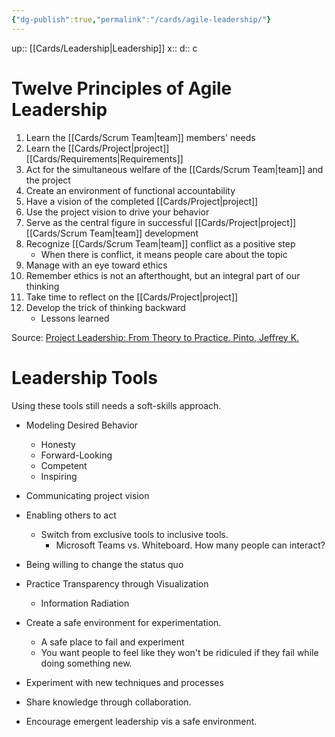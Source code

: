 ```yaml
---
{"dg-publish":true,"permalink":"/cards/agile-leadership/"}
---
```


up:: [[Cards/Leadership\|Leadership]] 
x:: 
d:: c

# Twelve Principles of Agile Leadership

1. ﻿﻿﻿Learn the [[Cards/Scrum Team\|team]] members' needs
2. ﻿﻿﻿Learn the [[Cards/Project\|project]] [[Cards/Requirements\|Requirements]]
3. ﻿﻿﻿Act for the simultaneous welfare of the [[Cards/Scrum Team\|team]] and the project
4. ﻿﻿﻿Create an environment of functional accountability
5. ﻿﻿﻿Have a vision of the completed [[Cards/Project\|project]]
6. ﻿﻿﻿Use the project vision to drive your behavior
7. ﻿﻿﻿Serve as the central figure in successful [[Cards/Project\|project]] [[Cards/Scrum Team\|team]] development
8. ﻿﻿﻿Recognize [[Cards/Scrum Team\|team]] conflict as a positive step
	- When there is conflict, it means people care about the topic
9. ﻿﻿﻿Manage with an eye toward ethics
10. ﻿﻿﻿﻿Remember ethics is not an afterthought, but an integral part of our thinking
11. ﻿﻿﻿Take time to reflect on the [[Cards/Project\|project]]
12. ﻿﻿﻿﻿Develop the trick of thinking backward
	- Lessons learned 

Source: [Project Leadership: From Theory to Practice. Pinto, Jeffrey K.](https://www.amazon.com/Project-Leadership-Practice-Jeffrey-Pinto/dp/1880410109)

# Leadership Tools

Using these tools still needs a soft-skills approach.

- Modeling Desired Behavior
	- ﻿﻿Honesty
	- ﻿﻿Forward-Looking
	- ﻿﻿Competent
	- ﻿﻿Inspiring

- Communicating project vision

- Enabling others to act
	- Switch from exclusive tools to inclusive tools.
		- Microsoft Teams vs. Whiteboard. How many people can interact? 

- Being willing to change the status quo

- Practice Transparency through Visualization
	- Information Radiation

- Create a safe environment for experimentation.
	- A safe place to fail and experiment 
	- You want people to feel like they won't be ridiculed if they fail while doing something new.

- Experiment with new techniques and processes

- Share knowledge through collaboration.

- Encourage emergent leadership vis a safe environment.
